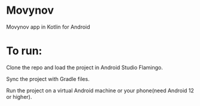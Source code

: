 # Movynov
Movynov app in Kotlin for Android

<h1>To run:</h1>


Clone the repo and load the project in Android Studio Flamingo.

Sync the project with Gradle files.

Run the project on a virtual Android machine or your phone(need Android 12 or higher).
